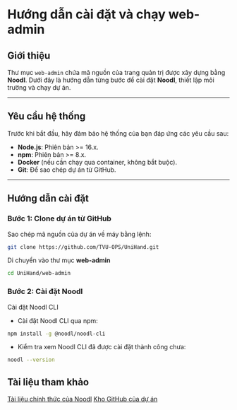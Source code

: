 # **Hướng dẫn cài đặt và chạy web-admin**

## **Giới thiệu**
Thư mục `web-admin` chứa mã nguồn của trang quản trị được xây dựng bằng **Noodl**. Dưới đây là hướng dẫn từng bước để cài đặt **Noodl**, thiết lập môi trường và chạy dự án.

---

## **Yêu cầu hệ thống**
Trước khi bắt đầu, hãy đảm bảo hệ thống của bạn đáp ứng các yêu cầu sau:
- **Node.js**: Phiên bản >= 16.x.
- **npm**: Phiên bản >= 8.x.
- **Docker** (nếu cần chạy qua container, không bắt buộc).
- **Git**: Để sao chép dự án từ GitHub.

---

## **Hướng dẫn cài đặt**

### **Bước 1: Clone dự án từ GitHub**
Sao chép mã nguồn của dự án về máy bằng lệnh:

```bash
git clone https://github.com/TVU-OPS/UniHand.git
```

Di chuyển vào thư mục **web-admin**

```bash
cd UniHand/web-admin
```

### **Bước 2: Cài đặt Noodl**
Cài đặt Noodl CLI
- Cài đặt Noodl CLI qua npm:
```bash
npm install -g @noodl/noodl-cli
```
- Kiểm tra xem Noodl CLI đã được cài đặt thành công chưa:
```bash 
noodl --version
```

## **Tài liệu tham khảo**
[Tài liệu chính thức của Noodl](https://noodlapp.github.io/noodl-docs/)
[Kho GitHub của dự án](https://github.com/TVU-OPS/UniHand)